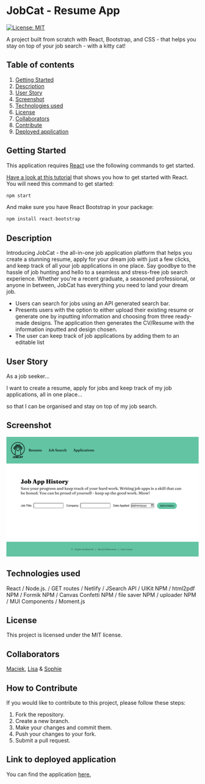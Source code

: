 # JobCat - Resume App

  [![License: MIT](https://img.shields.io/badge/License-MIT-yellow.svg)](https://opensource.org/licenses/MIT)<br>

A project built from scratch with React, Bootstrap, and CSS - that helps you stay on top of your job search - with a kitty cat!

## Table of contents
1. [Getting Started](#toc-gettingstarted)
2. [Description](#toc-description)
3. [User Story](#toc-userstory)
4. [Screenshot](#toc-screenshot)
5. [Technologies used](#toc-technologies)
6. [License](#toc-license)
7. [Collaborators](#toc-collaborate)
8. [Contribute](#toc-contribute)
9. [Deployed application](#toc-link)


## Getting Started <a name="toc-gettingstarted"></a>
This application requires [React](https://www.youtube.com/watch?v=jp1sQZPQ_Rw) use the following commands to get started.

[Have a look at this tutorial](https://github.com/gitname/react-gh-pages) that shows you how to get started with React. You will need this command to get started:

```javascript
npm start
```

And make sure you have React Bootstrap in your package:

```javascript
npm install react-bootstrap 
```
## Description <a name="toc-description"></a>

Introducing JobCat - the all-in-one job application platform that helps you create a stunning resume, apply for your dream job with just a few clicks, and keep track of all your job applications in one place. Say goodbye to the hassle of job hunting and hello to a seamless and stress-free job search experience. Whether you're a recent graduate, a seasoned professional, or anyone in between, JobCat has everything you need to land your dream job. 

- Users can search for jobs using an API generated search bar.
- Presents users with the option to either upload their existing resume or generate one by inputting information and choosing from three ready-made designs. The application then generates the CV/Resume with the information inputted and design chosen. 
- The user can keep track of job applications by adding them to an editable list


## User Story <a name="toc-userstory"></a>

As a job seeker...

I want to create a resume, apply for jobs and keep track of my job applications, all in one place...

so that I can be organised and stay on top of my job search.


## Screenshot <a name="toc-screenshot"></a>

![screenshot of the about page](./src/images/jobcat-screenshot.png)

## Technologies used <a name="toc-technologies"></a>

React   /   Node.js.   /   GET routes   /   Netlify   /   JSearch API    /   UIKit NPM   /   html2pdf NPM   /   Formik NPM   /   Canvas Confetti NPM   /   file saver NPM  /   uploader NPM   /   MUI Components   /   Moment.js


## License <a name="toc-license"></a>

This project is licensed under the MIT license.


## Collaborators <a name="toc-collaborate"></a>

[Maciek](https://github.com/manonthemon),
[Lisa](https://github.com/LisaMLorenz) &
[Sophie](https://github.com/sophiedodsworth)


## How to Contribute <a name="toc-contribute"></a>

If you would like to contribute to this project, please follow these steps:

1. Fork the repository.
2. Create a new branch.
3. Make your changes and commit them.
4. Push your changes to your fork.
5. Submit a pull request.

## Link to deployed application <a name="toc-link"></a>

You can find the application [here.](https://jobcat.netlify.app/)